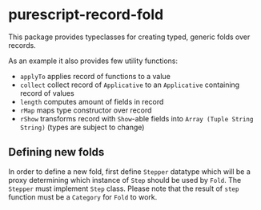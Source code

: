 # purescript-record-fold

This package provides typeclasses for creating typed, generic folds over records.

As an example it also provides few utility functions:
  - `applyTo` applies record of functions to a value
  - `collect` collect record of `Applicative` to an `Applicative` containing record of values
  - `length` computes amount of fields in record
  - `rMap` maps type constructor over record
  - `rShow` transforms record with `Show`-able fields into `Array (Tuple String String)` (types are subject to change)

## Defining new folds
In order to define a new fold, first define `Stepper` datatype which will be a proxy determining
which instance of `Step` should be used by `Fold`. The `Stepper` must implement `Step` class.
Please note that the result of `step` function must be a `Category` for `Fold` to work.
